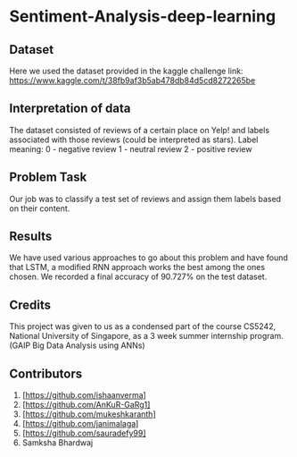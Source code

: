 # Sentiment-Analysis-deep-learning


## Dataset
Here we used the dataset provided in the kaggle challenge link: https://www.kaggle.com/t/38fb9af3b5ab478db84d5cd8272265be

## Interpretation of data
The dataset consisted of reviews of a certain place on Yelp! and labels associated with those reviews (could be interpreted as stars).
Label meaning:
0 - negative review
1 - neutral review
2 - positive review

## Problem Task
Our job was to classify a test set of reviews and assign them labels based on their content.

## Results
We have used various approaches to go about this problem and have found that LSTM, a modified RNN approach works the best among the ones chosen. We recorded a final accuracy of 90.727% on the test dataset.

## Credits
This project was given to us as a condensed part of the course CS5242, National University of Singapore, as a 3 week summer internship program. (GAIP Big Data Analysis using ANNs)

## Contributors
1. [https://github.com/ishaanverma]
2. [https://github.com/AnKuR-GaRg1]
3. [https://github.com/mukeshkaranth]
4. [https://github.com/janimalaga]
5. [https://github.com/sauradefy99]
6. Samksha Bhardwaj

